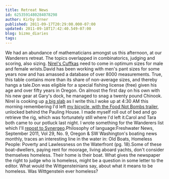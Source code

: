 ```yaml
---
title: Retreat News
id: 6253591480284078298
author: Kirby Urner
published: 2011-09-17T20:29:00.000-07:00
updated: 2011-09-18T17:42:40.549-07:00
blog: bizmo_diaries
tags: 
---
```


We had an abundance of mathematicians amongst us this afternoon, at our Wanderers retreat.  The topics overlapped in combinatorics, judging and scoring, also sizing.  [Nirel's Cuffkas](http://www.flickr.com/photos/17157315@N00/6158134778/in/photostream) need to come in optimum sizes for male and female wrists.David has been working with men's pant sizes for some years now and has amassed a database of over 8000 measurements.  True, this table contains more than its share of non-average sizes, and thereby hangs a tale.Don was eligible for a special fishing license (free) given his age and over fifty years in Oregon.  On almost the first day on his own with his new gear at Gary's dock, he managed to snag a twenty pound Chinook.  Nirel is cooking up [a big slab](http://www.flickr.com/photos/17157315@N00/6158134560/in/photostream/) as I write this.I woke up at 4:30 AM this morning remembering I'd left [my bicycle, with the Food Not Bombs trailer](http://controlroom.blogspot.com/2011/09/equinox-retreat.html), unlocked behind the Pauling House.  I made myself roll out of bed and go retrieve the rig, which was fortunately still where I'd left it.Carol and Tara both came to our potluck last night.  I wrote something for the Wanderers list which I'll [repost to Synergeo](http://groups.yahoo.com/group/synergeo/message/66254).Philosophy of language:Freshwater News, September 2011, Vol 29, No. 9, Oregon & SW Washington's boating news monthly, traces an interesting line in the water in: Old Boats, Homeless People: Poverty and Lawlessness on the Waterfront (pg. 18).Some of these boat-dwellers, paying rent for moorage, living aboard  yachts, don't consider themselves homeless.  Their home is their boat.   What gives the newspaper the right to judge who is homeless, might be a  question in some letter to the editor.  What would the Wittgensteinians say, about what it means to be homeless.  Was Wittgenstein ever homeless?